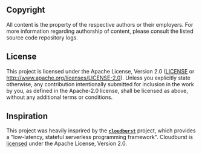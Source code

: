 ## Copyright

All content is the property of the respective authors or their employers. For more information regarding authorship of content, please consult the listed source code repository logs.

## License

This project is licensed under the Apache License, Version 2.0 ([LICENSE](LICENSE) or <http://www.apache.org/licenses/LICENSE-2.0>). Unless you explicitly state otherwise, any contribution intentionally submitted for inclusion in the work by you, as defined in the Apache-2.0 license, shall be licensed as above, without any additional terms or conditions.

## Inspiration

This project was heavily insprired by the **[`cloudburst`](https://github.com/hydro-project/cloudburst)** project, which provides a "low-latency, stateful serverless programming framework". Cloudburst is [licensed](https://github.com/hydro-project/cloudburst/blob/07905ae3f489fb2a9b920f701c3023c02ee8b877/LICENSE) under the Apache License, Version 2.0.
